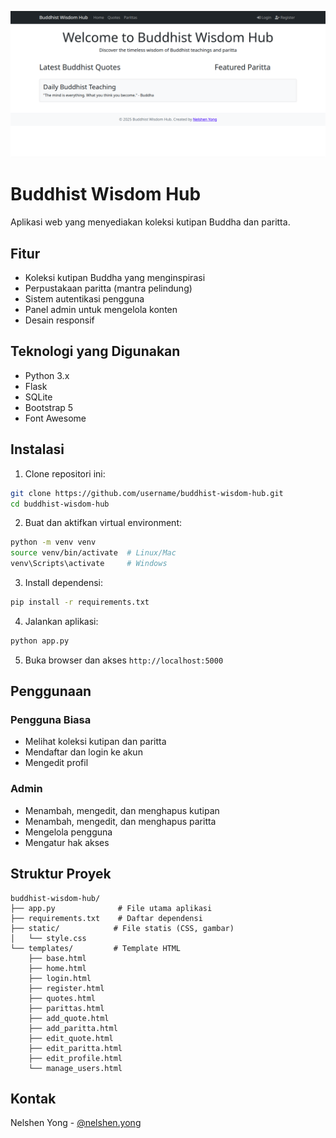 ![alt text](https://github.com/nelshenyong/coding-igs/blob/main/IGS%20Procode/FLASK_IGS11_S2/MEET07%20PROJECT%20AKHIR/preview.png?raw=true)

# Buddhist Wisdom Hub

Aplikasi web yang menyediakan koleksi kutipan Buddha dan paritta.

## Fitur

- Koleksi kutipan Buddha yang menginspirasi
- Perpustakaan paritta (mantra pelindung)
- Sistem autentikasi pengguna
- Panel admin untuk mengelola konten
- Desain responsif

## Teknologi yang Digunakan

- Python 3.x
- Flask
- SQLite
- Bootstrap 5
- Font Awesome

## Instalasi

1. Clone repositori ini:

```bash
git clone https://github.com/username/buddhist-wisdom-hub.git
cd buddhist-wisdom-hub
```

2. Buat dan aktifkan virtual environment:

```bash
python -m venv venv
source venv/bin/activate  # Linux/Mac
venv\Scripts\activate     # Windows
```

3. Install dependensi:

```bash
pip install -r requirements.txt
```

4. Jalankan aplikasi:

```bash
python app.py
```

5. Buka browser dan akses `http://localhost:5000`

## Penggunaan

### Pengguna Biasa

- Melihat koleksi kutipan dan paritta
- Mendaftar dan login ke akun
- Mengedit profil

### Admin

- Menambah, mengedit, dan menghapus kutipan
- Menambah, mengedit, dan menghapus paritta
- Mengelola pengguna
- Mengatur hak akses

## Struktur Proyek

```
buddhist-wisdom-hub/
├── app.py              # File utama aplikasi
├── requirements.txt    # Daftar dependensi
├── static/            # File statis (CSS, gambar)
│   └── style.css
└── templates/         # Template HTML
    ├── base.html
    ├── home.html
    ├── login.html
    ├── register.html
    ├── quotes.html
    ├── parittas.html
    ├── add_quote.html
    ├── add_paritta.html
    ├── edit_quote.html
    ├── edit_paritta.html
    ├── edit_profile.html
    └── manage_users.html
```

## Kontak

Nelshen Yong - [@nelshen.yong](https://instagram.com/nelshen.yong)
